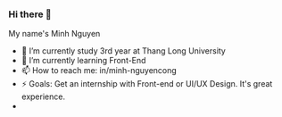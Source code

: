 ### Hi there 👋


My name's Minh Nguyen

- 🔭 I’m currently study 3rd year at Thang Long University
- 🌱 I’m currently learning Front-End
- 📫 How to reach me: in/minh-nguyencong
- ⚡ Goals: Get an internship with Front-end or UI/UX Design. It's great experience.
- <!--
- 👯 I’m looking to collaborate on ...
- 🤔 I’m looking for help with ...
- 💬 Ask me about ...
- 😄 Pronouns: ...
- 
- -->
